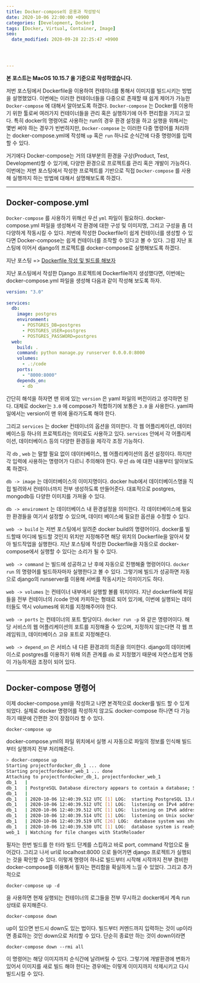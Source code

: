 ```yaml
---
title: Docker-compose의 운용과 작성방식
date: 2020-10-06 22:00:00 +0900
categories: [Development, Docker]
tags: [Docker, Virtual, Container, Image]
seo:
  date_modified: 2020-09-28 22:25:47 +0900




---
```


**본 포스트는 MacOS 10.15.7 을 기준으로 작성하였습니다.**

저번 포스팅에서 Dockerfile을 이용하여 컨테이너를 통해서 이미지를 빌드시키는 방법을 설명했었다. 이번에는 이러한 컨테이너들을 다중으로 존재할 때 쉽게 제어가 가능한 `Docker-compose` 에 대해서 알아보도록 하겠다. `Docker-compose` 는 Docker를 이용하기 위한 툴로써 여러가지 컨테이너들을 관리 혹은 실행하기에 아주 편리함을 가지고 있다. 특히 docker의 명령어로 사용하는 run의 경우 환경 설정을 하고 실행을 위해서는 몇번 써야 하는 경우가 빈번하지만, `Docker-compose` 는 이러한 다중 명령어를 처리하는 docker-compose.yml에 작성해 `up` 혹은 `run` 하나로 순식간에 다중 명령어를 입력할 수 있다. 

거기에다 Docker-compose는 거의 대부분의 환경을 구상(Product, Test, Development)할 수 있기에, 다양한 환경으로 프로젝트를 관리 혹은 개발이 가능하다. 이번에는 저번 포스팅에서 작성한 프로젝트를 기반으로 직접 `Docker-compose` 를 사용해 실행까지 하는 방법에 대해서 설명해보도록 하겠다.

-----

## Docker-compose.yml

`Docker-compose` 를 사용하기 위해선 우선 `yml` 파일이 필요하다. docker-compose.yml 파일을 생성해서 각 환경에 대한 구성 및 이미지명, 그리고 구성을 좀 더 다양하게 작동시킬 수 있다. 저번에 작성한 Dockerfile이 쉽게 컨테이너를 생성할 수 있다면 Docker-compose는 쉽게 컨테이너를 조작할 수 있다고 볼 수 있다. 그럼 지난 포스팅에 이어서 django의 프로젝트를 docker-compose로 실행해보도록 하겠다.

지난 포스팅 => [Dockerfile 작성 및 빌드를 해보자](https://freez2385.github.io/posts/Dockerfile/)

지난 포스팅에서 작성한 Django 프로젝트에 Dockerfile까지 생성했다면, 이번에는 docker-compose.yml 파일을 생성해 다음과 같이 작성해 보도록 하자.

```yaml
version: "3.0"
   
services:
  db:
    image: postgres
    environment:
      - POSTGRES_DB=postgres
      - POSTGRES_USER=postgres
      - POSTGRES_PASSWORD=postgres
  web:
    build: .
    command: python manage.py runserver 0.0.0.0:8000
    volumes:
      - .:/code
    ports:
      - "8000:8000"
    depends_on:
      - db
```

간단히 해석을 하자면 맨 위에 있는 `version` 은 yaml 파일의 버전이라고 생각하면 된다. 대체로 docker는 `3.0` 에 compose가 적합하기에 보통은 `3.0` 을 사용한다. yaml파일에서는 version이 맨 위에 올라가도록 해야 한다.

그리고 `services` 는 docker 컨테이너의 옵션을 의미한다. 각 웹 어플리케이션, 데이터베이스등 하나의 프로젝트라는 의미로도 사용하고 있다. `services` 안에서 각 어플리케이션, 데이터베이스 등의 다양한 환경등을 제각각 조정 가능하다.

각 `db` , `web` 는 말할 필요 없이 데이터베이스, 웹 어플리케이션의 옵션 설정이다. 하지만 각 입력에 사용하는 명령어가 다르니 주의해야 한다. 우선 `db` 에 대한 내용부터 알아보도록 하겠다.

`db -> image` 는 데이터베이스의 이미지명이다. docker hub에서 데이터베이스명을 직접 빌려와서 컨테이너까지 전부 생성하도록 만들어준다. 대표적으로 postgres, mongodb등 다양한 이미지를 가져올 수 있다.

`db -> enviroment` 는 데이터베이스 내 환경설정을 의미한다. 각 데이터베이스에 필요한 환경들을 여기서 설정할 수 있으며, 데이터 베이스에 필요한 옵션을 수정할 수 있다.

`web -> build` 는 저번 포스팅에서 알려준 docker build의 명령어이다. docker를 빌드할때 어디에 빌드할 것인지 위치만 지정해주면 해당 위치의 Dockerfile을 알아서 찾아 빌드작업을 실행한다. 지난 포스팅에 작성한 Dockerfile을 자동으로 docker-compose에서 실행할 수 있다는 소리가 될 수 있다.

`web -> command` 는 빌드에 성공하고 난 후에 자동으로 진행해줄 명령어이다.  `docker run` 의 명령어를 빌드하자마자 실행한다고 볼 수 있다. 그렇기에 빌드가 성공하면 자동으로 django의 runserver를 이용해 서버를 작동시키는 의미이기도 하다.

`web -> volumes` 는 컨테이너 내부에서 실행할 볼륨 위치이다. 지난 dockerfile에 파일들을 전부 컨테이너의 /code 안에 카피하는 형태로 되어 있기에, 이번에 실행되는 데이터들도 역시 volumes에 위치를 지정해주어야 한다.

`web -> ports` 는 컨테이너의 포트 할당이다. `docker run -p` 와 같은 명령어이다. 해당 서비스의 웹 어플리케이션의 포트를 지정해줄 수 있으며, 지정하지 않는다면 각 웹 프레임워크, 데이터베이스 고유 포트로 지정해준다.

`web -> depend_on` 은 서비스 내 다른 환경과의 의존을 의미한다. django의 데이터베이스로 postgres를 이용하기 위해 의존 관계를 `db` 로 지정했기 때문에 자연스럽게 연동이 가능하게끔 조정이 되어 있다.



-----

## Docker-compose 명령어

이제 docker-compose.yml을 작성하고 나면 본격적으로 docker를 빌드 할 수 있게 되었다. 실제로 docker 명령어를 작성하지 않고도 docker-compose 하나면 다 가능하기 때문에 간편한 것이 장점이라 할 수 있다.

```
docker-compose up
```

docker-compose.yml의 파일 위치에서 실행 시 자동으로 파일의 정보를 인식해 빌드부터 실행까지 전부 처리해준다. 

```sh
> docker-compose up
Starting projectfordocker_db_1 ... done
Starting projectfordocker_web_1 ... done
Attaching to projectfordocker_db_1, projectfordocker_web_1
db_1   | 
db_1   | PostgreSQL Database directory appears to contain a database; Skipping initialization
db_1   | 
db_1   | 2020-10-06 12:40:39.512 UTC [1] LOG:  starting PostgreSQL 13.0 (Debian 13.0-1.pgdg100+1) on x86_64-pc-linux-gnu, compiled by gcc (Debian 8.3.0-6) 8.3.0, 64-bit
db_1   | 2020-10-06 12:40:39.512 UTC [1] LOG:  listening on IPv4 address "0.0.0.0", port 5432
db_1   | 2020-10-06 12:40:39.512 UTC [1] LOG:  listening on IPv6 address "::", port 5432
db_1   | 2020-10-06 12:40:39.514 UTC [1] LOG:  listening on Unix socket "/var/run/postgresql/.s.PGSQL.5432"
db_1   | 2020-10-06 12:40:39.519 UTC [26] LOG:  database system was shut down at 2020-10-05 13:38:31 UTC
db_1   | 2020-10-06 12:40:39.530 UTC [1] LOG:  database system is ready to accept connections
web_1  | Watching for file changes with StatReloader
```

필자는 한번 빌드를 한 터라 빌드 단계를 스킵하고 바로 port, command 작업으로 들어갔다. 그리고 나서 url로 localhost:8000 으로 들어가면 django 프로젝트가 실행되는 것을 확인할 수 있다. 이렇게 명령어 하나로 빌드부터 시작해 시작까지 전부 겸비한 docker-compose를 이용해서 필자는 편리함을 확실하게 느낄 수 있었다. 그리고 추가적으로

```
docker-compose up -d
```

을 사용하면 현재 실행되는 컨테이너의 로그들을 전부 무시하고 docker에서 계속 run상태로 유지해준다. 

```
docker-compose down
```

up이 있으면 반드시 down도 있는 법이다. 빌드부터 커멘드까지 입력하는 것이 up이라면 종료하는 것인 down으로 처리할 수 있다. 단순히 종료만 하는 것이 down이라면

```
docker-compose down --rmi all 
```

이 명령어는 해당 이미지까지 순식간에 날려버릴 수 있다. 그렇기에 개발환경에 변화가 있어서 이미지를 새로 빌드 해야 한다는 경우에는 이렇게 이미지까지 삭제시키고 다시 빌드시킬 수 있다.


